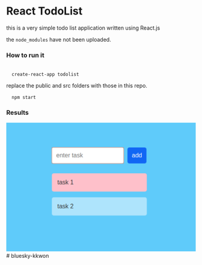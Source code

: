 # React TodoList 

this is a very simple todo list application written using React.js

the `node_modules` have not been uploaded.

<h3>How to run it</h3> 

```

  create-react-app todolist

```

replace the public and src folders with those in this repo. 
```
  npm start
```

<h3>Results</h3>
<img src="./result.png"># bluesky-kkwon
